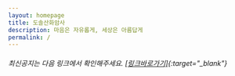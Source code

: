 ```yaml
---
layout: homepage
title: 도솔산화암사
description: 마음은 자유롭게, 세상은 아름답게
permalink: /
---
```

<!-- Type your notification here - the notification bar will not appear if this is empty. For other changes, refer to _data/homepage.yml to edit the homepage. -->
###### 최신공지는 다음 링크에서 확인해주세요. [[링크바로가기]](https://m.cafe.naver.com/ca-fe/hwaamsa?tab=notice){:target="_blank"}
